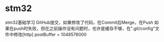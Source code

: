 # stm32
stm32基础学习
GitHub提交，如果修改了代码，在Commit后Merge，在Push
如果在push时失败，但在之前操作没有问题时，也许是缓存不够，在".git/config"文件中修改[http] postBuffer = 1048576000 
